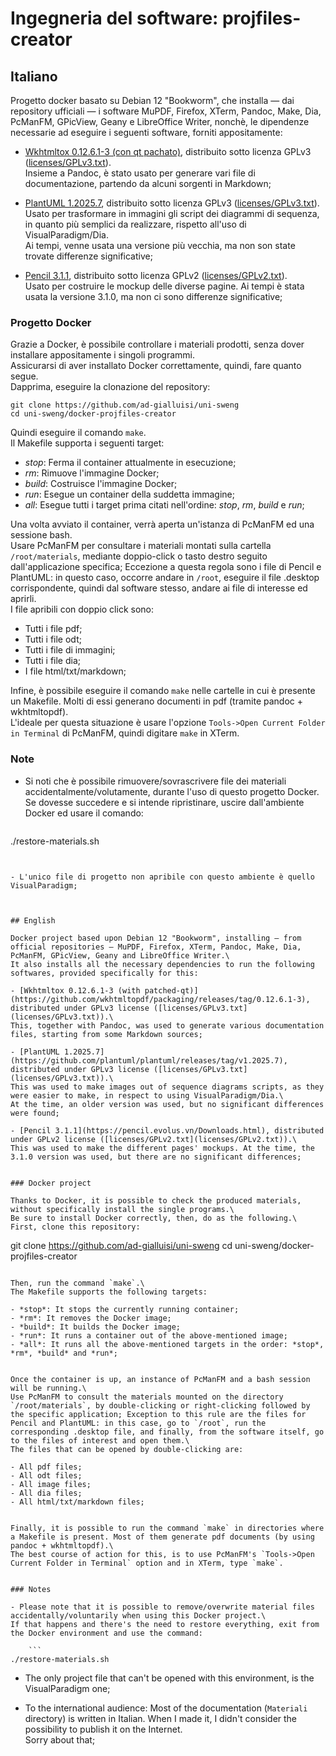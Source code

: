 # Ingegneria del software: projfiles-creator

## Italiano

Progetto docker basato su Debian 12 "Bookworm", che installa — dai repository ufficiali — i software MuPDF, Firefox, XTerm, Pandoc, Make, Dia, PcManFM, GPicView, Geany e LibreOffice Writer, nonchè, le dipendenze necessarie ad eseguire i seguenti software, forniti appositamente:

- [Wkhtmltox 0.12.6.1-3 (con qt pachato)](https://github.com/wkhtmltopdf/packaging/releases/tag/0.12.6.1-3), distribuito sotto licenza GPLv3 ([licenses/GPLv3.txt](licenses/GPLv3.txt)).\
Insieme a Pandoc, è stato usato per generare vari file di documentazione, partendo da alcuni sorgenti in Markdown;

- [PlantUML 1.2025.7](https://github.com/plantuml/plantuml/releases/tag/v1.2025.7), distribuito sotto licenza GPLv3 ([licenses/GPLv3.txt](licenses/GPLv3.txt)).\
Usato per trasformare in immagini gli script dei diagrammi di sequenza, in quanto più semplici da realizzare, rispetto all'uso di VisualParadigm/Dia.\
Ai tempi, venne usata una versione più vecchia, ma non son state trovate differenze significative;

- [Pencil 3.1.1](https://pencil.evolus.vn/Downloads.html), distribuito sotto licenza GPLv2 ([licenses/GPLv2.txt](licenses/GPLv2.txt)).\
Usato per costruire le mockup delle diverse pagine. Ai tempi è stata usata la versione 3.1.0, ma non ci sono differenze significative;


### Progetto Docker

Grazie a Docker, è possibile controllare i materiali prodotti, senza dover installare appositamente i singoli programmi.\
Assicurarsi di aver installato Docker correttamente, quindi, fare quanto segue.\
Dapprima, eseguire la clonazione del repository:

```
git clone https://github.com/ad-gialluisi/uni-sweng
cd uni-sweng/docker-projfiles-creator
```

Quindi eseguire il comando `make`.\
Il Makefile supporta i seguenti target:

- *stop*: Ferma il container attualmente in esecuzione;
- *rm*: Rimuove l'immagine Docker;
- *build*: Costruisce l'immagine Docker;
- *run*: Esegue un container della suddetta immagine;
- *all*: Esegue tutti i target prima citati nell'ordine: *stop*, *rm*, *build* e *run*;



Una volta avviato il container, verrà aperta un'istanza di PcManFM ed una sessione bash.\
Usare PcManFM per consultare i materiali montati sulla cartella `/root/materials`, mediante doppio-click o tasto destro seguito dall'applicazione specifica; Eccezione a questa regola sono i file di Pencil e PlantUML: in questo caso, occorre andare in `/root`, eseguire il file .desktop corrispondente, quindi dal software stesso, andare ai file di interesse ed aprirli.\
I file apribili con doppio click sono:

- Tutti i file pdf;
- Tutti i file odt;
- Tutti i file di immagini;
- Tutti i file dia;
- I file html/txt/markdown;


Infine, è possibile eseguire il comando `make` nelle cartelle in cui è presente un Makefile. Molti di essi generano documenti in pdf (tramite pandoc + wkhtmltopdf).\
L'ideale per questa situazione è usare l'opzione `Tools->Open Current Folder in Terminal` di PcManFM, quindi digitare `make` in XTerm.


### Note

- Si noti che è possibile rimuovere/sovrascrivere file dei materiali accidentalmente/volutamente, durante l'uso di questo progetto Docker.\
Se dovesse succedere e si intende ripristinare, uscire dall'ambiente Docker ed usare il comando:

    ```
./restore-materials.sh
```


- L'unico file di progetto non apribile con questo ambiente è quello VisualParadigm;



## English

Docker project based upon Debian 12 "Bookworm", installing — from official repositories — MuPDF, Firefox, XTerm, Pandoc, Make, Dia, PcManFM, GPicView, Geany and LibreOffice Writer.\
It also installs all the necessary dependencies to run the following softwares, provided specifically for this:

- [Wkhtmltox 0.12.6.1-3 (with patched-qt)](https://github.com/wkhtmltopdf/packaging/releases/tag/0.12.6.1-3), distributed under GPLv3 license ([licenses/GPLv3.txt](licenses/GPLv3.txt)).\
This, together with Pandoc, was used to generate various documentation files, starting from some Markdown sources;

- [PlantUML 1.2025.7](https://github.com/plantuml/plantuml/releases/tag/v1.2025.7), distributed under GPLv3 license ([licenses/GPLv3.txt](licenses/GPLv3.txt)).\
This was used to make images out of sequence diagrams scripts, as they were easier to make, in respect to using VisualParadigm/Dia.\
At the time, an older version was used, but no significant differences were found;

- [Pencil 3.1.1](https://pencil.evolus.vn/Downloads.html), distributed under GPLv2 license ([licenses/GPLv2.txt](licenses/GPLv2.txt)).\
This was used to make the different pages' mockups. At the time, the 3.1.0 version was used, but there are no significant differences;


### Docker project

Thanks to Docker, it is possible to check the produced materials, without specifically install the single programs.\
Be sure to install Docker correctly, then, do as the following.\
First, clone this repository:

```
git clone https://github.com/ad-gialluisi/uni-sweng
cd uni-sweng/docker-projfiles-creator
```

Then, run the command `make`.\
The Makefile supports the following targets:

- *stop*: It stops the currently running container;
- *rm*: It removes the Docker image;
- *build*: It builds the Docker image;
- *run*: It runs a container out of the above-mentioned image;
- *all*: It runs all the above-mentioned targets in the order: *stop*, *rm*, *build* and *run*;


Once the container is up, an instance of PcManFM and a bash session will be running.\
Use PcManFM to consult the materials mounted on the directory `/root/materials`, by double-clicking or right-clicking followed by the specific application; Exception to this rule are the files for Pencil and PlantUML: in this case, go to `/root`, run the corresponding .desktop file, and finally, from the software itself, go to the files of interest and open them.\
The files that can be opened by double-clicking are:

- All pdf files;
- All odt files;
- All image files;
- All dia files;
- All html/txt/markdown files;


Finally, it is possible to run the command `make` in directories where a Makefile is present. Most of them generate pdf documents (by using pandoc + wkhtmltopdf).\
The best course of action for this, is to use PcManFM's `Tools->Open Current Folder in Terminal` option and in XTerm, type `make`.


### Notes

- Please note that it is possible to remove/overwrite material files accidentally/voluntarily when using this Docker project.\
If that happens and there's the need to restore everything, exit from the Docker environment and use the command:

    ```
./restore-materials.sh
```


- The only project file that can't be opened with this environment, is the VisualParadigm one;


- To the international audience: Most of the documentation (`Materiali` directory) is written in Italian. When I made it, I didn't consider the possibility to publish it on the Internet.\
Sorry about that;